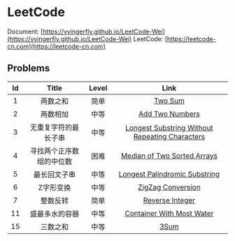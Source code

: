 # LeetCode

Document: [https://vvingerfly.github.io/LeetCode-Wei](https://vvingerfly.github.io/LeetCode-Wei)
LeetCode: [https://leetcode-cn.com](https://leetcode-cn.com)

## Problems

|  Id  | Title | Level | Link |
| :--: | :---: | :---: | :--: |
|  1  |  两数之和  |  简单  |  [Two Sum](https://leetcode-cn.com/problems/two-sum) |
|  2  |  两数相加  |  中等  |  [Add Two Numbers](https://leetcode-cn.com/problems/add-two-numbers) |
|  3  |  无重复字符的最长子串  |  中等  |  [Longest Substring Without Repeating Characters](https://leetcode-cn.com/problems/longest-substring-without-repeating-characters) |
|  4  |  寻找两个正序数组的中位数  |  困难  |  [Median of Two Sorted Arrays](https://leetcode-cn.com/problems/median-of-two-sorted-arrays) |
|  5  |  最长回文子串  |  中等  |  [Longest Palindromic Substring](https://leetcode-cn.com/problems/longest-palindromic-substring) |
|  6  |  Z字形变换  |  中等  |  [ZigZag Conversion](https://leetcode-cn.com/problems/zigzag-conversion) |
|  7  |  整数反转  |  简单  |  [Reverse Integer](https://leetcode-cn.com/problems/reverse-integer) |
|  11  |  盛最多水的容器  |  中等  |  [Container With Most Water](https://leetcode-cn.com/problems/container-with-most-water) |
|  15  |  三数之和  |  中等  |  [3Sum](https://leetcode-cn.com/problems/3sum) |
